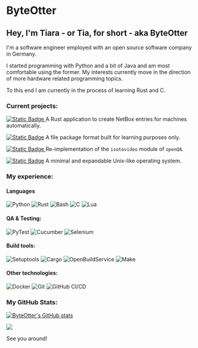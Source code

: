 # ByteOtter
## Hey, I'm Tiara - or Tia, for short - aka ByteOtter

I'm a software engineer employed with an open source software company in Germany.

I started programming with Python and a bit of Java and am most comfortable using the former.
My interests currently move in the direction of more hardware related programming topics.

To this end I am currently in the process of learning Rust and C.

### Current projects:

[![Static Badge](https://img.shields.io/badge/%20Nazara-Nazara?style=flat-square&logo=rust&logoColor=red&color=black)
](https://github.com/The-Nazara-Project/Nazara) A Rust application to create NetBox entries for machines automatically.

[![Static Badge](https://img.shields.io/badge/cshy-cshy?style=flat-square&logo=C&logoColor=blue&labelColor=black&color=black)](https://github.com/ByteOtter/cshy) A file package format built for learning purposes only.

[![Static Badge](https://img.shields.io/badge/%20isotest-isotest?style=flat-square&logo=rust&logoColor=red&color=black)
](https://github.com/os-autoinst/isotest-ng) Re-implementation of the `isotovideo` module of `openQA`.

[![Static Badge](https://img.shields.io/badge/menix-menix?style=flat-square&logo=C&logoColor=blue&labelColor=black&color=black)](https://github.com/menix-os/menix) A minimal and expandable Unix-like operating system.

### My experience:

#### Languages

![Python](https://img.shields.io/badge/python--brightgreen?style=for-the-badge&logo=python&logoColor=brightgreen)
![Rust](https://img.shields.io/badge/rust--orange?style=for-the-badge&logo=rust&logoColor=orange)
![Bash](https://img.shields.io/badge/bash--olive?style=for-the-badge&logo=GNUbash&logoColor=olive)
![C](https://img.shields.io/badge/c--blue?style=for-the-badge&logo=c&logoColor=blue)
![Lua](https://img.shields.io/badge/lua--darkblue?style=for-the-badge&logo=lua&logoColor=darkblue)


#### QA & Testing:

![PyTest](https://img.shields.io/badge/pytest--brightgreen?style=for-the-badge&logo=pytest&logoColor=brightgreen)
![Cucumber](https://img.shields.io/badge/cucumber--green?style=for-the-badge&logo=cucumber&logoColor=green)
![Selenium](https://img.shields.io/badge/selenium--white?style=for-the-badge&logo=selenium&logoColor=white)

#### Build tools:

![Setuptools](https://img.shields.io/badge/setuptools--yellow?style=for-the-badge&logo=pypi&logoColor=yellow)
![Cargo](https://img.shields.io/badge/cargo--orange?style=for-the-badge&logo=rust&logoColor=orange)
![OpenBuildService](https://img.shields.io/badge/open_build_service--green?style=for-the-badge)
![Make](https://img.shields.io/badge/make--red?style=for-the-badge&logo=make&logoColor=red)

#### Other technologies:

![Docker](https://img.shields.io/badge/docker--cyan?style=for-the-badge&logo=docker&logoColor=cyan)
![Git](https://img.shields.io/badge/Git--orange?style=for-the-badge&logo=git&logoColor=orange)
![GitHub CI/CD](https://img.shields.io/badge/github_CI\/CD--white?style=for-the-badge&logo=githubactions&logoColor=white)

### My GitHub Stats:

[![ByteOtter's GitHub stats](https://github-readme-stats.vercel.app/api?username=ByteOtter&&hide_border=true&count_private=true&hide_title=true&show_icons=true&theme=transparent)](https://github.com/anuraghazra/github-readme-stats)

<img src="https://github-profile-summary-cards.vercel.app/api/cards/most-commit-language?username=ByteOtter&theme=transparent" />

See you around!
